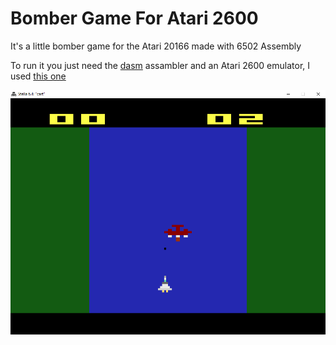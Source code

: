 # Bomber Game For Atari 2600
It's a little bomber game for the Atari 20166 made with 6502 Assembly 

To run it you just need the [dasm](https://dasm-assembler.github.io/) assambler and an Atari 2600 emulator, I used [this one](https://stella-emu.github.io/index.html)

<img src="https://github.com/TheTuringExperience/bomber-game-for-atari-2600/blob/master/resources/bomber.png" width="600" title="bomber">
